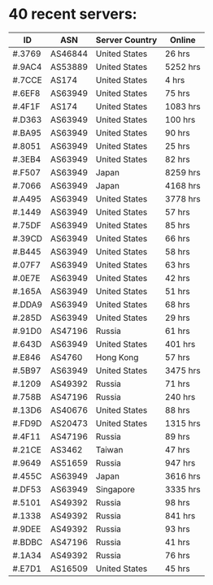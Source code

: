 # 40 recent servers:

| ID | ASN | Server Country | Online |
| ------ | ------ | ------ | ------ |
| #.3769 | AS46844 | United States | 26 hrs |
| #.9AC4 | AS53889 | United States | 5252 hrs |
| #.7CCE | AS174 | United States | 4 hrs |
| #.6EF8 | AS63949 | United States | 75 hrs |
| #.4F1F | AS174 | United States | 1083 hrs |
| #.D363 | AS63949 | United States | 100 hrs |
| #.BA95 | AS63949 | United States | 90 hrs |
| #.8051 | AS63949 | United States | 25 hrs |
| #.3EB4 | AS63949 | United States | 82 hrs |
| #.F507 | AS63949 | Japan | 8259 hrs |
| #.7066 | AS63949 | Japan | 4168 hrs |
| #.A495 | AS63949 | United States | 3778 hrs |
| #.1449 | AS63949 | United States | 57 hrs |
| #.75DF | AS63949 | United States | 85 hrs |
| #.39CD | AS63949 | United States | 66 hrs |
| #.B445 | AS63949 | United States | 58 hrs |
| #.07F7 | AS63949 | United States | 63 hrs |
| #.0E7E | AS63949 | United States | 42 hrs |
| #.165A | AS63949 | United States | 51 hrs |
| #.DDA9 | AS63949 | United States | 68 hrs |
| #.285D | AS63949 | United States | 29 hrs |
| #.91D0 | AS47196 | Russia | 61 hrs |
| #.643D | AS63949 | United States | 401 hrs |
| #.E846 | AS4760 | Hong Kong | 57 hrs |
| #.5B97 | AS63949 | United States | 3475 hrs |
| #.1209 | AS49392 | Russia | 71 hrs |
| #.758B | AS47196 | Russia | 240 hrs |
| #.13D6 | AS40676 | United States | 88 hrs |
| #.FD9D | AS20473 | United States | 1315 hrs |
| #.4F11 | AS47196 | Russia | 89 hrs |
| #.21CE | AS3462 | Taiwan | 47 hrs |
| #.9649 | AS51659 | Russia | 947 hrs |
| #.455C | AS63949 | Japan | 3616 hrs |
| #.DF53 | AS63949 | Singapore | 3335 hrs |
| #.5101 | AS49392 | Russia | 98 hrs |
| #.1338 | AS49392 | Russia | 841 hrs |
| #.9DEE | AS49392 | Russia | 93 hrs |
| #.BDBC | AS47196 | Russia | 41 hrs |
| #.1A34 | AS49392 | Russia | 76 hrs |
| #.E7D1 | AS16509 | United States | 45 hrs |

